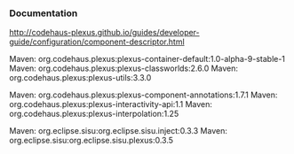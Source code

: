 ### Documentation

http://codehaus-plexus.github.io/guides/developer-guide/configuration/component-descriptor.html


Maven: org.codehaus.plexus:plexus-container-default:1.0-alpha-9-stable-1
Maven: org.codehaus.plexus:plexus-classworlds:2.6.0
Maven: org.codehaus.plexus:plexus-utils:3.3.0


Maven: org.codehaus.plexus:plexus-component-annotations:1.7.1
Maven: org.codehaus.plexus:plexus-interactivity-api:1.1
Maven: org.codehaus.plexus:plexus-interpolation:1.25

Maven: org.eclipse.sisu:org.eclipse.sisu.inject:0.3.3
Maven: org.eclipse.sisu:org.eclipse.sisu.plexus:0.3.5
